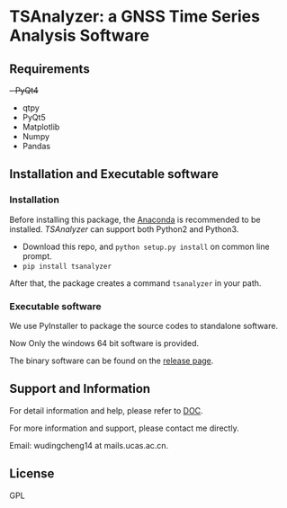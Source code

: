 # TSAnalyzer: a GNSS Time Series Analysis Software

## Requirements

~~- PyQt4~~
- qtpy
- PyQt5
- Matplotlib
- Numpy
- Pandas

## Installation and Executable software

### Installation

Before installing this package, the [Anaconda](https://anaconda.org/) is recommended to be installed. *TSAnalyzer* can support both Python2 and Python3.

- Download this repo,  and `python setup.py install` on common line prompt.
- `pip install tsanalyzer`


After that, the package creates a command `tsanalyzer` in your path.

### Executable software

We use PyInstaller to package the source codes to standalone software.

Now Only the windows 64 bit software is provided.

The binary software can be found on the [release page](https://github.com/wudingcheng/TSAnalyzer/releases).

## Support and Information

For detail information and help, please refer to [DOC](doc/).

For more information and support, please contact me directly.

Email: wudingcheng14 at mails.ucas.ac.cn.

## License

GPL